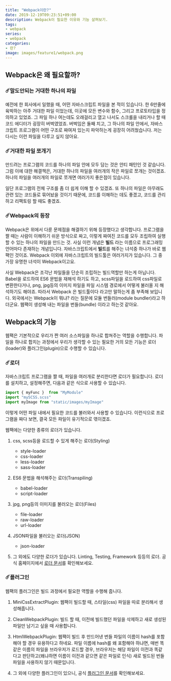 ```yaml
---
title: "Webpack이란?"
date: 2019-12-19T09:23:51+09:00
description: Webpack이 필요한 이유와 기능 살펴보기.
tags:
- webpack
series:
- webpack
categories:
- 란?
image: images/feature1/webpack.png
---
```


## Webpack은 왜 필요할까?

### ☄️말도안되는 거대한 하나의 파일

예전에 한 회사에서 일했을 때, 어떤 자바스크립트 파일을 본 적이 있습니다. 한 6만줄에 육박하는 아주 거대한 파일 이었는데, 이곳에 모든 변수와 함수, 그리고 프로토타입을 정의하고 있었죠. 그 파일 하나 여는데도 오래걸리고 열고 나서도 스크롤을 내리거나 할 때 코드 에디터가 굉장히 버벅였었죠. 버벅임은 둘째 치고, 그 하나의 파일 안에서, 자바스크립트 프로그램이 어떤 구조로 짜여져 있는지 파악하는게 굉장히 어려웠습니다. 저는 다시는 이런 파일을 다루고 싶지 않아요.

### ☄️거대한 파일 쪼개기

만드려는 프로그램의 코드를 하나의 파일 안에 모두 담는 것은 안티 패턴인 것 같습니다. 그럼 이에 대한 해결책은, 거대한 하나의 파일을 여러개의 작은 파일로 쪼개는 것이겠죠. 하나의 파일을 여러개의 파일로 쪼개면 여러가지 좋은점이 있습니다. 

일단 프로그램의 전체 구조를 좀 더 쉽게 이해 할 수 있겠죠. 또 하나의 파일은 아무래도 관련 있는 코드들로 묶어놨을 것이기 때문에, 코드를 이해하는 데도 좋겠고, 코드를 관리하고 리팩토링 할 때도 좋겠죠.

### ☄️Webpack의 등장

Webpack은 위에서 다룬 문제점을 해결하기 위해 등장했다고 생각합니다. 프로그램을 짤 때는 사람이 이해하기 쉬운 방식으로 짜고, 이렇게 짜여진 코드를 모두 조립하여 실행할 수 있는 하나의 파일을 만드는 것. 사실 이런 개념은 **빌드** 라는 이름으로 프로그래밍 언어마다 존재하는 개념입니다. 자바스크립트에서 **빌드**를 해주는 녀석중 하나가 바로 웹팩인 것이죠. Webpack 이외에 자바스크립트의 빌드툴은 여러가지가 있습니다. 그 중 가장 유명한 녀석이 Webpack이고요.

사실 Webpack은 조각난 파일들을 단순히 조립하는 빌드역할만 하는게 아닙니다. Babel을 로드하여 ES6 문법을 재해석 하기도 하고, scss파일을 로드하여 css파일로 변환한다거나, png, jpg등의 이미지 파일을 파일 시스템 경로에서 어떻게 불러올 지 해석하기도 해야죠. 따라서 Webpack 은 빌드툴이다 라고만 말하는게 좀 부족해 보입니다. 외국에서는 Webpack이 뭐냐? 라는 질문에 모듈 번들러(module bundler)라고 하더군요. 웹팩이 생성해 내는 파일을 번들(bundle) 이라고 하는것 같아요.

## Webpack의 기능

웹팩은 기본적으로 우리가 짠 여러 소스파일을 하나로 합쳐주는 역할을 수행합니다. 파일을 하나로 합치는 과정에서 우리가 생각할 수 있는 필요한  거의 모든 기능은 로더(loader)와 플러그인(plugin)으로 수행할 수 있습니다.

### ☄️로더

자바스크립트 프로그램을 짤 때, 파일을 여러개로 분리한다면 로더가 필요합니다. 로더를 설치하고, 설정해주면, 다음과 같은 식으로 사용할 수 있습니다.

```javascript
import { myFunc }  from "MyModule"
import "mySCSS.scss"
import myImage from "static/images/myImage"
```

이렇게 어떤 파일 내에서 필요한 코드를 불러와서 사용할 수 있습니다. 이런식으로 프로그램을 짜다 보면, 결국 모든 파일이 유기적으로 엮이겠죠. 

웹팩에는 다양한 종류의 로더가 있습니다.

1. css, scss등을 로드할 수 있게 해주는 로더(Styling)
    
    - style-loader
    - css-loader
    - less-loader
    - sass-loader

2. ES6 문법을 해석해주는 로더(Transpiling)

    - babel-loader
    - script-loader

3. jpg, png등의 이미지를 불러오는 로더(Files)

    - file-loader
    - raw-loader
    - url-loader

4. JSON파일을 불러오는 로더(JSON)

    - json-loader

5. 그 외에도 다양한 로더가 있습니다. Linting, Testing, Framework 등등의 로더. 공식 홈페이지에서 [로더 문서](https://webpack.js.org/loaders/)를 확인해보세요.

### ☄️플러그인

웹팩의 플러그인은 빌드 과정에서 필요한 역할을 수행해 줍니다.

1. MiniCssExtractPlugin: 웹팩이 빌드할 때, 스타일(css) 파일을 따로 분리해서 생성해줍니다.

2. CleanWebpackPlugin: 빌드 할 때, 이전에 빌드했던 파일을 삭제하고 새로 생성된 파일만 남기고 싶을 때 사용합니다.

3. HtmlWebpackPlugin:  웹팩이 빌드 후 만드어낸 번들 파일의 이름이 hash를 포함해야 할 경우 유용하다고 하네요. 파일 이름에 hash를 왜 포함해야 하냐면, 매번 똑같은 이름의 파일을 브라우저가 로드할 경우, 브라우저는 해당 파일이 이전과 똑같다고 판단하고(왜냐하면 이름이 이전과 같으면 같은 파일로 인식) 새로 빌드된 번들파일을 사용하지 않기 때문입니다.

4. 그 외에 다양한 플러그인이 있으니, 공식 [플러그인 문서](https://webpack.js.org/plugins/)를 확인해보세요.